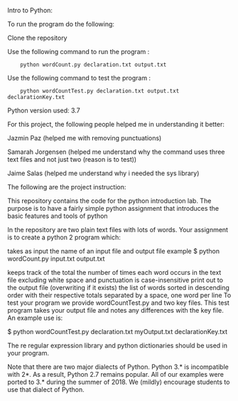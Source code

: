 Intro to Python:

To run the program do the following:

Clone the repository

Use the following command to run the program : 

        python wordCount.py declaration.txt output.txt
        
Use the following command to test the program : 

        python wordCountTest.py declaration.txt output.txt declarationKey.txt

Python version used: 3.7

For this project, the following people helped me in understanding it better:

Jazmin Paz (helped me with removing punctuations)

Samarah Jorgensen (helped me understand why the command uses three text files and not just two (reason is to test))

Jaime Salas (helped me understand why i needed the sys library)

The following are the project instruction:

This repository contains the code for the python introduction lab. The purpose is to have a fairly simple python assignment that introduces the basic features and tools of python

In the repository are two plain text files with lots of words. Your assignment is to create a python 2 program which:

takes as input the name of an input file and output file
example
$ python wordCount.py input.txt output.txt

keeps track of the total the number of times each word occurs in the text file
excluding white space and punctuation
is case-insensitive
print out to the output file (overwriting if it exists) the list of words sorted in descending order with their respective totals separated by a space, one word per line
To test your program we provide wordCountTest.py and two key files. This test program takes your output file and notes any differences with the key file. An example use is:

$ python wordCountTest.py declaration.txt myOutput.txt declarationKey.txt

The re regular expression library and python dictionaries should be used in your program.

Note that there are two major dialects of Python. Python 3.* is incompatible with 2*. As a result, Python 2.7 remains popular. All of our examples were ported to 3.* during the summer of 2018. We (mildly) encourage students to use that dialect of Python.
